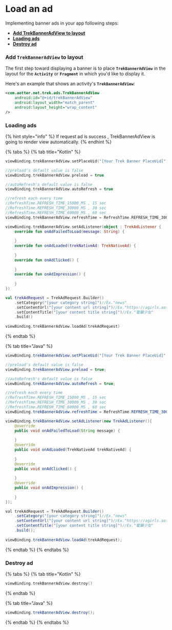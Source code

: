 # Load an ad

Implementing banner ads in your app following steps:

* ****[**Add TrekBannerAdView to layout**](load-an-ad.md#add-trekbanneradview-to-layout)****
* ****[**Loading ads**](load-an-ad.md#loading-ads)****
* ****[**Destroy ad**](load-an-ad.md#destroy-ad)****

### Add **`TrekBannerAdView`** to layout

The first step toward displaying a banner is to place **`TrekBannerAdView`** in the layout for the **`Activity`** or **`Fragment`** in which you'd like to display it. &#x20;

Here's an example that shows an activity's **`TrekBannerAdView`**:

```xml
<com.aotter.net.trek.ads.TrekBannerAdView
    android:id="@+id/trekBannerAdView"
    android:layout_width="match_parent"
    android:layout_height="wrap_content"
/>
```

### **Loading ads**

{% hint style="info" %}
If request ad is  success , TrekBannerAdView is going to render view automatically.
{% endhint %}

{% tabs %}
{% tab title="Kotlin" %}
```kotlin
viewBinding.trekBannerAdView.setPlaceUid("[Your Trek Banner PlaceUid]")

//preload's default value is false
viewBinding.trekBannerAdView.preload = true

//autoRefresh's default value is false
viewBinding.trekBannerAdView.autoRefresh = true

//refresh each every time 
//RefreshTime.REFRESH_TIME_15000_MS , 15 sec
//RefreshTime.REFRESH_TIME_30000_MS , 30 sec
//RefreshTime.REFRESH_TIME_60000_MS , 60 sec
viewBinding.trekBannerAdView.refreshTime = RefreshTime.REFRESH_TIME_30000_MS

viewBinding.trekBannerAdView.setAdListener(object : TrekAdListener {
    override fun onAdFailedToLoad(message: String) {
    
    }
    override fun onAdLoaded(trekNativeAd: TrekNativeAd) {
    
    }
    override fun onAdClicked() {
    
    }
    override fun onAdImpression() {
    
    }
})

val trekAdRequest = TrekAdRequest.Builder()
    .setCategory("[your category string]")//Ex."news"
    .setContentUrl("[your content url string]")//Ex."https://agirls.aotter.net/"
    .setContentTitle("[your content title string]")//Ex."電獺少女"
    .build()
    
viewBinding.trekBannerAdView.loadAd(trekAdRequest)
```
{% endtab %}

{% tab title="Java" %}
```java
viewBinding.trekBannerAdView.setPlaceUid("[Your Trek Banner PlaceUid]");

//preload's default value is false
viewBinding.trekBannerAdView.preload = true;

//autoRefresh's default value is false
viewBinding.trekBannerAdView.autoRefresh = true;

//refresh each every time 
//RefreshTime.REFRESH_TIME_15000_MS , 15 sec
//RefreshTime.REFRESH_TIME_30000_MS , 30 sec
//RefreshTime.REFRESH_TIME_60000_MS , 60 sec
viewBinding.trekBannerAdView.refreshTime = RefreshTime.REFRESH_TIME_30000_MS;

viewBinding.trekBannerAdView.setAdListener(new TrekAdListener(){
    @override
    public void onAdFailedToLoad(String message) {
    
    }
    @override
    public void onAdLoaded(TrekNativeAd trekNativeAd) {
    
    }
    @override
    public void onAdClicked() {
    
    }
    @override
    public void onAdImpression() {
    
    }
});

val trekAdRequest = TrekAdRequest.Builder()
    .setCategory("[your category string]")//Ex."news"
    .setContentUrl("[your content url string]")//Ex."https://agirls.aotter.net/"
    .setContentTitle("[your content title string]")//Ex."電獺少女"
    .build();
    
viewBinding.trekBannerAdView.loadAd(trekAdRequest);
```
{% endtab %}
{% endtabs %}

### Destroy ad

{% tabs %}
{% tab title="Kotlin" %}
```kotlin
viewBinding.trekBannerAdView.destroy()
```
{% endtab %}

{% tab title="Java" %}
```java
viewBinding.trekBannerAdView.destroy();
```
{% endtab %}
{% endtabs %}
